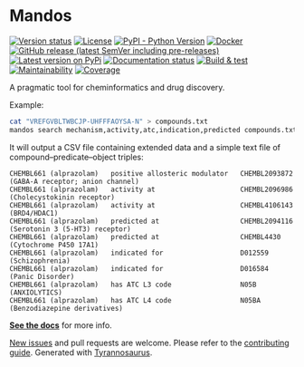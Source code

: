 # Mandos

[![Version status](https://img.shields.io/pypi/status/mandos)](https://pypi.org/project/mandos/)
[![License](https://img.shields.io/badge/License-Apache%202.0-blue.svg)](https://opensource.org/licenses/Apache-2.0)
[![PyPI - Python Version](https://img.shields.io/pypi/pyversions/mandos)](https://pypi.org/project/mandos/)
[![Docker](https://img.shields.io/docker/v/dmyersturnbull/mandos?color=green&label=DockerHub)](https://hub.docker.com/repository/docker/dmyersturnbull/mandos)
[![GitHub release (latest SemVer including pre-releases)](https://img.shields.io/github/v/release/dmyersturnbull/mandos?include_prereleases&label=GitHub)](https://github.com/dmyersturnbull/mandos/releases)
[![Latest version on PyPi](https://badge.fury.io/py/mandos.svg)](https://pypi.org/project/mandos/)
[![Documentation status](https://readthedocs.org/projects/mandos-chem/badge/?version=latest&style=flat-square)](https://mandos-chem.readthedocs.io/en/stable/)
[![Build & test](https://github.com/dmyersturnbull/mandos/workflows/Build%20&%20test/badge.svg)](https://github.com/dmyersturnbull/mandos/actions)
[![Maintainability](https://api.codeclimate.com/v1/badges/aa7c12d45ad794e45e55/maintainability)](https://codeclimate.com/github/dmyersturnbull/mandos/maintainability)
[![Coverage](https://coveralls.io/repos/github/dmyersturnbull/mandos/badge.svg?branch=master)](https://coveralls.io/github/dmyersturnbull/mandos?branch=master)

A pragmatic tool for cheminformatics and drug discovery.

Example:

```bash
cat "VREFGVBLTWBCJP-UHFFFAOYSA-N" > compounds.txt
mandos search mechanism,activity,atc,indication,predicted compounds.txt
```

It will output a CSV file containing extended data and a simple text file of compound–predicate–object triples:

```
CHEMBL661 (alprazolam)   positive allosteric modulator   CHEMBL2093872 (GABA-A receptor; anion channel)
CHEMBL661 (alprazolam)   activity at                     CHEMBL2096986 (Cholecystokinin receptor)
CHEMBL661 (alprazolam)   activity at                     CHEMBL4106143 (BRD4/HDAC1)
CHEMBL661 (alprazolam)   predicted at                    CHEMBL2094116 (Serotonin 3 (5-HT3) receptor)
CHEMBL661 (alprazolam)   predicted at                    CHEMBL4430    (Cytochrome P450 17A1)
CHEMBL661 (alprazolam)   indicated for                   D012559       (Schizophrenia)
CHEMBL661 (alprazolam)   indicated for                   D016584       (Panic Disorder)
CHEMBL661 (alprazolam)   has ATC L3 code                 N05B          (ANXIOLYTICS)
CHEMBL661 (alprazolam)   has ATC L4 code                 N05BA         (Benzodiazepine derivatives)
```

**[See the docs](https://mandos.readthedocs.io/en/stable/)** for more info.


[New issues](https://github.com/dmyersturnbull/mandos/issues) and pull requests are welcome.
Please refer to the [contributing guide](https://github.com/dmyersturnbull/mandos/blob/master/CONTRIBUTING.md).
Generated with [Tyrannosaurus](https://github.com/dmyersturnbull/tyrannosaurus).
